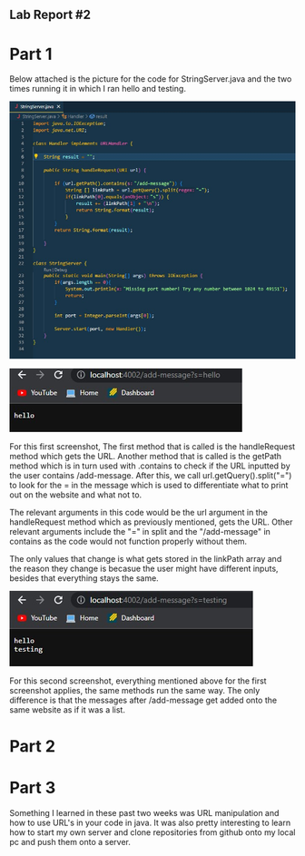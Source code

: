 ## Lab Report #2

# Part 1

Below attached is the picture for the code for StringServer.java and the two times running it in which I ran hello and testing.

![Image](codepic.jpg)


![Image](test1.jpg)

For this first screenshot, The first method that is called is the handleRequest method which gets the URL. Another method that is called is the getPath method which is in turn used with .contains to check if the URL inputted by the user contains /add-message. After this, we call url.getQuery().split("=") to look for the = in the message which is used to differentiate what to print out on the website and what not to. 

The relevant arguments in this code would be the url argument in the handleRequest method which as previously mentioned, gets the URL. Other relevant arguments include the "=" in split and the "/add-message" in contains as the code would not function properly without them. 

The only values that change is what gets stored in the linkPath array and the reason they change is becasue the user might have different inputs, besides that everything stays the same. 


![Image](test2.jpg)

For this second screenshot, everything mentioned above for the first screenshot applies, the same methods run the same way. The only difference is that the messages after /add-message get added onto the same website as if it was a list.

# Part 2



# Part 3

Something I learned in these past two weeks was URL manipulation and how to use URL's in your code in java. It was also pretty interesting to learn how to start my own server and clone repositories from github onto my local pc and push them onto a server. 
